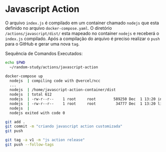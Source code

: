 # Javascript Action

O arquivo `index.js` é compilado em um container chamado `nodejs` que esta definido no arquivo `docker-compose.yaml`. O diretório `/actions/javascript/dist/` esta mapeado no container `nodejs` e receberá o `index.js` compilado. Após a compilação do arquivo é preciso realizar o `push` para o GitHub e gerar uma nova `tag`.


Sequência de Comandos Executados:
``` bash
echo $PWD                                   
  ~/random-study/actions/javascript-action

docker-compose up
  nodejs  | compiling code with @vercel/ncc
  ...
  nodejs  | /home/javascript-action-container/dist
  nodejs  | total 612
  nodejs  | -rw-r--r--    1 root     root        589250 Dec  1 13:20 index.js
  nodejs  | -rw-r--r--    1 root     root         34777 Dec  1 13:20 licenses.txt
  nodejs  | 
  nodejs exited with code 0  

git add .
git commit -m "criando javascript action customizada"
git push

git tag -a v1 -m "js action release"
git push --follow-tags
```
